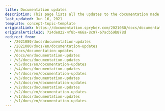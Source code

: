 ```yaml
---
title: Documentation updates
description: This page lists all the updates to the documentation made for each release.
last_updated: Jun 16, 2021
template: concept-topic-template
originalLink: https://documentation.spryker.com/2021080/docs/documentation-updates
originalArticleId: 724de822-4f8b-466a-8c97-67acb59b878d
redirect_from:
  - /2021080/docs/documentation-updates
  - /2021080/docs/en/documentation-updates
  - /docs/documentation-updates
  - /docs/en/documentation-updates
  - /v5/docs/documentation-updates
  - /v5/docs/en/documentation-updates
  - /v4/docs/documentation-updates
  - /v4/docs/en/documentation-updates
  - /v3/docs/documentation-updates
  - /v3/docs/en/documentation-updates
  - /v2/docs/documentation-updates
  - /v2/docs/en/documentation-updates
  - /v1/docs/documentation-updates
  - /v1/docs/en/documentation-updates
---
```



<!-- # causes CI errors
This page lists all the updates to the documentation made for each release.
Check out our [release notes](/docs/scos/user/intro-to-spryker/releases/release-notes/release-notes.html) to learn more about the releases.

## Release {{page.version}}
Below you will find the list of the new/updated documentation released as part of the [{{site.version}} Spryker product release](/docs/scos/user/intro-to-spryker/releases/release-notes/release-notes.html):

### Features:

* [Split Delivery](/docs/scos/user/features/{{site.version}}/order-management-feature-overview/split-delivery-overview.html)

<details>
<summary markdown='span'>Feature overview</summary>

[Split Delivery Overview](/docs/scos/user/features/{{site.version}}/order-management-feature-overview/split-delivery-overview.html)

</details>

<details>
<summary markdown='span'>Migration guide</summary>

[Split Delivery Migration Concept](/docs/scos/dev/migration-concepts/split-delivery-migration-concept.html)


</details>
<details>
<summary markdown='span'>HowTo</summary>


[HowTo - Disable Split Delivery in Yves Interface](/docs/scos/dev/tutorials-and-howtos/howtos/feature-howtos/howto-disable-split-delivery-in-yves-interface.html)


</details>

<details>
<summary markdown='span'>Back Office user guides</summary>


* [Creating a New Shipment for Order](/docs/scos/user/back-office-user-guides/{{site.version}}/sales/orders/creating-shipments.html)
* [Editing Shipment Details](/docs/scos/user/back-office-user-guides/{{site.version}}/sales/orders/editing-shipments.html)

</details>
<details>
<summary markdown='span'>Shop user guide</summary>


[Assigning Multiple Delivery Addresses to Order](/docs/scos/user/back-office-user-guides/{{site.version}}/sales/orders/creating-shipments.html)


</details>

* [Packaging Units with Decimal Stock](/docs/scos/user/features/{{site.version}}/packaging-units-feature-overview.html)

<details>
<summary markdown='span'>Feature overview</summary>

[Packaging Units Feature Overview](/docs/scos/user/features/{{site.version}}/packaging-units-feature-overview.html)

</details>

<details>
<summary markdown='span'>Integration guide</summary>

[Packaging Units Feature Integration](/docs/scos/dev/feature-integration-guides/{{site.version}}/packaging-units-feature-integration.html)

</details>

<details>
<summary markdown='span'>Migration  guide</summary>

[Decimal Stock Migration Concept](/docs/scos/dev/migration-concepts/decimal-stock-migration-concept.html)

 </details>

 <details>
<summary markdown='span'>HowTo</summary>

[HowTo - Import Packaging Units](/docs/scos/dev/tutorials-and-howtos/howtos/feature-howtos/data-imports/howto-import-packaging-units.html)

 </details>


* [Scheduled Prices](/docs/scos/user/features/{{site.version}}/scheduled-prices-feature-overview.html)
<details>
<summary markdown='span'>Feature overview</summary>

[Scheduled Prices Feature Overview](/docs/scos/user/features/{{site.version}}/scheduled-prices-feature-overview.html)

</details>
<details>
<summary markdown='span'>Integration guide</summary>

[Scheduled Prices Feature Integration](/docs/scos/dev/feature-integration-guides/{{site.version}}/scheduled-prices-feature-integration.html)

</details>
<details>
<summary markdown='span'>Migration guides</summary>

* [PriceProductSchedule migration from v. 1.* to v. 2.*](/docs/scos/dev/module-migration-guides/migration-guide-priceproductschedule.html)
* [PriceProductScheduleGui migration from v. 1.* to v. 2.*](/docs/scos/dev/module-migration-guides/migration-guide-priceproductschedulegui.html)

</details>
<details>
<summary markdown='span'>HowTo</summary>

[Schedule Cron Job for Scheduled Prices](/docs/scos/dev/tutorials-and-howtos/howtos/feature-howtos/howto-schedule-cron-job-for-scheduled-prices.html)

</details>

<details>
<summary markdown='span'>Back Office user guides</summary>

* [Creating Scheduled Prices](/docs/scos/user/back-office-user-guides/{{site.version}}/catalog/scheduled-prices/creating-scheduled-prices.html)
* [Managing Scheduled Prices](/docs/scos/user/back-office-user-guides/{{site.version}}/catalog/scheduled-prices/managing-scheduled-prices.html)
* [Scheduled Prices: Reference Information](/docs/scos/user/back-office-user-guides/{{site.version}}/catalog/scheduled-prices/creating-scheduled-prices.html#reference-information-creating-scheduled-prices)   

</details>

* [CMS Templates & Slots](/docs/scos/user/features/{{site.version}}/cms-feature-overview/templates-and-slots-overview.html)

<details>
<summary markdown='span'>Feature overview</summary>

[CMS Templates & Slots Feature Overview](/docs/scos/user/features/{{site.version}}/cms-feature-overview/templates-and-slots-overview.html )

</details>

<details>
<summary markdown='span'>Integration guide</summary>

[CMS Feature Integration](/docs/scos/dev/feature-integration-guides/{{site.version}}/cms-feature-integration.html)

</details>

<details>
<summary markdown='span'>Migration guides</summary>


* [CmsBlock - migration from v. 2.* to v. 3.*](/docs/scos/dev/module-migration-guides/migration-guide-cmsblock.html#upgrading-from-version-2-to-version-3)
* [CmsBlockStorage - migration from v. 1.* to v. 2.*](/docs/scos/dev/module-migration-guides/migration-guide-cmsblockstorage.html)
* [CmsBlockWidget - migration from v. 1.* to v. 2.*](/docs/scos/dev/module-migration-guides/migration-guide-cmsblockwidget.html)


</details>

<details>
<summary markdown='span'>Back Office user guides</summary>

* [Slots](/docs/scos/user/back-office-user-guides/{{site.version}}/content/slots/managing-slots.html)
* [Managing Slots](/docs/scos/user/back-office-user-guides/{{site.version}}/content/slots/managing-slots.html)

</details>

<details>
<summary markdown='span'>Technology Partners guides</summary>

[Coremedia with Templates & Slots](/docs/scos/user/technology-partners/{{site.version}}/content-management/coremedia.html)


</details>

* [Approval Process](/docs/scos/user/features/{{site.version}}/approval-process-feature-overview.html)

<details>
<summary markdown='span'>Feature overview</summary>

[Approval Process Feature Overview](/docs/scos/user/features/{{site.version}}/approval-process-feature-overview.html)

</details>

<details>
<summary markdown='span'>Integration guides</summary>

* [Approval Process Feature Integration](/docs/scos/dev/feature-integration-guides/{{site.version}}/approval-process-feature-integration.html)
* [Shipment + Approval Process Feature Integration](/docs/scos/dev/feature-integration-guides/{{site.version}}/shipment-approval-process-feature-integration.html)
* [Shipment Feature Integration](/docs/scos/dev/feature-integration-guides/{{site.version}}/shipment-feature-integration.html)

</details>

<details>
<summary markdown='span'>Shop User guide</summary>

[Shop Guide - Approval Process](/docs/scos/user/features/{{site.version}}/approval-process-feature-overview.html)


</details>

* [Configurable Bundle](/docs/scos/user/features/{{site.version}}/configurable-bundle-feature-overview.html)

<details>
<summary markdown='span'>Feature overview</summary>

[Configurable Bundle Feature Overview](/docs/scos/user/features/{{site.version}}/configurable-bundle-feature-overview.html)

</details>

<details>
<summary markdown='span'>Integration guides</summary>

* [Configurable Bundle Feature Integration](/docs/scos/user/features/{{site.version}}/configurable-bundle-feature-overview.html)
* [Product Images + Configurable Bundle](/docs/scos/dev/feature-integration-guides/{{site.version}}/product-images-configurable-bundle-feature-integration.html)
* [Merchant Product Restrictions](/docs/scos/dev/feature-integration-guides/{{site.version}}/merchant-product-restrictions-feature-integration.html)
* [Product Lists + Catalog](/docs/scos/dev/feature-integration-guides/{{site.version}}/product-lists-catalog-feature-integration.html)
* [Prices](/docs/scos/dev/feature-integration-guides/{{site.version}}/prices-feature-integration.html)
* [Product](/docs/scos/dev/feature-integration-guides/{{site.version}}/product-feature-integration.html)


</details>

<details>
<summary markdown='span'>Migration guides</summary>

* [ConfigurableBundle migration from v. 1* to v. 2*](/docs/scos/dev/module-migration-guides/migration-guide-configurablebundle.html)
* [ConfigurableBundleStorage migration from v. 1* to v. 2*](/docs/scos/dev/module-migration-guides/migration-guide-configurablebundlestorage.html)
* [MerchantRelationshipProductListGui migration from v. 1* to v. 2*](/docs/scos/dev/module-migration-guides/migration-guide-merchantrelationshipproductlistgui.html)
* [ProductListGui migration from v. 1* to v. 2*](/docs/scos/dev/module-migration-guides/migration-guide-productlistgui.html)

</details>
<details>
<summary markdown='span'>HowTo</summary>

[Rendering Configurable Bundle Templates in the Storefront](/docs/scos/dev/tutorials-and-howtos/howtos/feature-howtos/howto-render-configurable-bundle-templates-in-the-storefront.html)

</details>

### Glue API Documentation:

* [Product Labels API](/docs/scos/dev/glue-api-guides/{{site.version}}/managing-products/retrieving-product-labels.html)

<details>
<summary markdown='span'>Integration guide</summary>

[Glue API: Promotions & Discounts Feature Integration](/docs/scos/dev/feature-integration-guides/{{site.version}}/glue-api/glue-api-promotions-and-discounts-feature-integration.html)

</details>

* [Product Discounts API](/docs/scos/dev/glue-api-guides/{{site.version}}/retrieving-promotional-items.html)

<details>
<summary markdown='span'>Integration guide</summary>

[Glue API: Promotions & Discounts Feature Integration](/docs/scos/dev/feature-integration-guides/{{site.version}}/glue-api/glue-api-promotions-and-discounts-feature-integration.html)

</details>


* [Ratings and Reviews API](/docs/scos/dev/glue-api-guides/{{site.version}}/managing-products/managing-product-ratings-and-reviews.html)

<details>
<summary markdown='span'>Integration guide</summary>

[Glue API: Product Rating & Reviews Feature Integration](/docs/scos/dev/feature-integration-guides/{{site.version}}/glue-api/glue-api-product-rating-and-reviews-feature-integration.html)

</details>


* Product Options API
[Retrieving prodiuct options for abstract products](/docs/scos/dev/glue-api-guides/{{site.version}}/managing-products/abstract-products/retrieving-abstract-products.html)
[Retrieving prodiuct options for concrete products](/docs/scos/dev/glue-api-guides/{{site.version}}/managing-products/concrete-products/retrieving-concrete-products.html)

<details>
<summary markdown='span'>Integration guide</summary>

[Glue API: Product Options Feature Integration](/docs/scos/dev/feature-integration-guides/{{site.version}}/glue-api/glue-api-product-options-feature-integration.html)

</details>

* [Search Engine Friendly URLs](/docs/scos/dev/glue-api-guides/{{site.version}}/resolving-search-engine-friendly-urls.html)
* [Assigning Guest Cart to Registered Customer](/docs/scos/dev/glue-api-guides/{{site.version}}/managing-carts/guest-carts/managing-guest-carts.html#assign-a-guest-cart-to-a-registered-customer)
* [Managing Customer Access to API Resources](/docs/scos/dev/tutorials-and-howtos/howtos/glue-api-howtos/managing-customer-access-to-glue-api-resources.html)
* [Getting the List of Protected Resources](/docs/scos/dev/glue-api-guides/{{site.version}}/retrieving-protected-resources.html)


### Spryker in Docker

* [Queue Worker](/docs/scos/dev/back-end-development/data-manipulation/data-publishing/handling-data-with-publish-and-synchronization.html#queue)
* [Deploy File Reference](/docs/scos/dev/the-docker-sdk/{{site.version}}/deploy-file/deploy-file-reference-1.0.html)
* [Health checks](/docs/scos/dev/technical-enhancement-integration-guides/integrating-health-checks.html)
* [Asset Management](/docs/scos/user/features/{{site.version}}/file-manager-feature-overview/asset-management.html)
<details>
<summary markdown='span'>Feature overview</summary>

[Asset Management Feature Overview](/docs/scos/user/features/{{site.version}}/file-manager-feature-overview/asset-management.html)

</details>

<details>
<summary markdown='span'>Integration guide</summary>

[Custom Location for Static Assets](/docs/scos/dev/technical-enhancement-integration-guides/integrating-custom-location-for-static-assets.html)

</details>


### Other Documentation Updates:

#### Back Office user guides:

* Payment Management
    * [Managing Payment Methods](/docs/scos/user/back-office-user-guides/{{site.version}}/administration/payment-methods/managing-payment-methods.html)
* [Shipment](/docs/scos/user/back-office-user-guides/{{site.version}}/sales/orders/creating-shipments.html)

    * [Creating a Carrier Company](/docs/scos/user/back-office-user-guides/{{site.version}}/administration/delivery-methods/creating-carrier-companies.html)
    * [Creating and Managing Delivery Methods](/docs/scos/user/back-office-user-guides/{{site.version}}/administration/delivery-methods/creating-and-managing-delivery-methods.html)
    * [Delivery Methods: Reference Information](/docs/scos/user/back-office-user-guides/{{site.version}}/administration/delivery-methods/creating-and-managing-delivery-methods.html#reference-information-creating-delivery-methods)
 * Warehouses
    * [Creating a Warehouse](/docs/scos/user/back-office-user-guides/{{site.version}}/administration/warehouses/creating-warehouses.html)
    * [Managing Warehouses](/docs/scos/user/back-office-user-guides/{{site.version}}/administration/warehouses/managing-warehouses.html)
    * [Warehouses: Reference Information](/docs/scos/user/features/{{site.version}}/inventory-management-feature-overview.html)
    * [Stores](/docs/scos/user/back-office-user-guides/{{site.version}}/administration/stores.html)

#### HowTos:

* [HowTo - Import Warehouse Data](/docs/scos/dev/tutorials-and-howtos/howtos/feature-howtos/data-imports/howto-import-warehouse-data.html)
* [HowTo - Import Delivery Methods Linked to Store](/docs/scos/dev/tutorials-and-howtos/howtos/feature-howtos/data-imports/howto-import-delivery-methods-linked-to-store.html)
* [HowTo - Notify About Unsupported Browsers](/docs/scos/dev/tutorials-and-howtos/howtos/howto-notify-about-unsupported-browsers.html)

#### Other documentation:
* [Multiple Stores](/docs/scos/dev/tutorials-and-howtos/howtos/howto-set-up-multiple-stores.html)
* [Inventory](/docs/scos/user/features/{{site.version}}/inventory-management-feature-overview.html)
* [Custom Twig Functions for Yves](/docs/scos/dev/front-end-development/yves/custom-twig-functions-for-yves.html)
* [Custom Twig Functions for Zed](/docs/scos/dev/front-end-development/zed/custom-twig-functions-for-zed.html)

-- >
